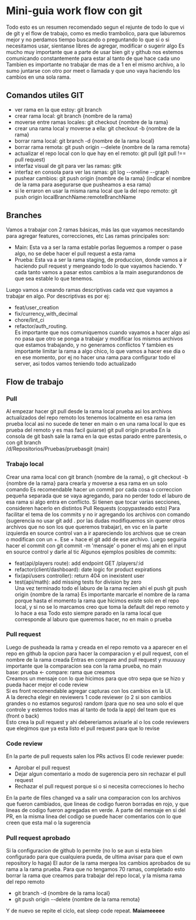 # Mini-guia work flow con git
Todo esto es un resumen recomendado segun el rejunte de todo lo que vi de git y el flow de trabajo, como es medio trambolico, para que laburemos mejor y no perdamos tiempo buscando o preguntando lo que si o si necesitamos usar, sientanse libres de agregar, modificar o sugerir algo
Es mucho muy importante que a parte de usar bien git y github nos estemos comunicando constantemente para estar al tanto de que hace cada uno
Tambien es importante no trabajar de mas de a 1 en el mismo archivo, a lo sumo juntarse con otro por meet o llamada y que uno vaya haciendo los cambios en una sola rama.

## Comandos utiles GIT

- ver rama en la que estoy: git branch
- crear rama local: git branch {nombre de la rama}
- moverse entre ramas locales: git checkout {nombre de la rama}
- crear una rama local y moverse a ella: git checkout -b {nombre de la rama}
- borrar rama local: git branch -d {nombre de la rama local}
- borrar rama remota: git push origin --delete {nombre de la rama remota}
- actualizar el repo local con lo que hay en el remoto: git pull (git pull !== pull request)
- interfaz visual de git para ver las ramas: gitk
- interfaz en consola para ver las ramas: git log --oneline --graph
- pushear cambios: git push origin {nombre de la rama} (indicar el nombre de la rama para asegurarse que pusheamos a esa rama)
- si le erraron en usar la misma rama local que la del repo remoto: git push origin localBranchName:remoteBranchName


## Branches

Vamos a trabajar con 2 ramas básicas, más las que vayamos necesitando para agregar features, correcciones, etc
Las ramas principales son:
- Main: Esta va a ser la rama estable porlas lleguemos a romper o pase algo, no se debe hacer el pull request a esta rama
- Prueba: Esta va a ser la rama staging, de produccion, donde vamos a ir haciendo pull request y mergeando todo lo que vayamos haciendo. Y cada tanto vamos a pasar estos cambios a la main asegurandonos de que sea estable lo que tenemos.

Luego vamos a creando ramas descriptivas cada vez que vayamos a trabajar en algo. 
Por descriptivas es por ej:
- feat/user_creation
- fix/currency_with_decimal 
- chore/lint_ci 
- refactor/auth_routing.  
Es importante que nos comuniquemos cuando vayamos a hacer algo asi no pasa que otro se ponga a trabajar y modificar los mismos archivos que estamos trabajando, y no generamos conflictos
Y tambien es importante limitar la rama a algo chico, lo que vamos a hacer ese dia o en ese momento, por ej no hacer una rama para configurar todo el server, asi todos vamos teniendo todo actualizado


## Flow de trabajo

### Pull

Al empezar hacer git pull desde la rama local prueba asi los archivos actualizados del repo remoto los tenemos localmente en esa rama (en prueba local asi no sucede de tener en main o en una rama local lo que es prueba del remoto y es mas facil guiarse)
git pull origin prueba
En la consola de git bash sale la rama en la que estas parado entre parentesis, o con git branch  
/d/Repositorios/Pruebas/pruebasgit (main)  


### Trabajo local

Crear una rama local con git branch {nombre de la rama}, o git checkout -b {nombre de la rama} para crearla y moverse a esa rama en un solo comando
Es recomendable hacer un commit por cada cosa o correccion pequeña separada que se vaya agregando, para no perder todo el laburo de esa rama si algo entra en conflicto. Si tienen que tocar varias secciones, consideren hacerlo en distintos Pull Requests (copypasteado esto)
Para facilitar el tema de los commits y no ir agregando los archivos con comando (sugerencia no usar git add . por las dudas modifiquemos sin querer otros archivos que no son los que queremos trabajar), en vsc en la parte izquierda en source control van a ir apareciendo los archivos que se crean o modifican con un +.
Ese + hace el git add de ese archivo.
Luego seguiria hacer el commit con git commit -m 'mensaje' o poner el msj ahi en el input en source control y darle al tic
Algunos ejemplos posibles de commits: 
- feat(api/players route): add endpoint GET /players/:id 
- refactor(client/dashboard): date logic for product expirations 
- fix(api/users controller): return 404 on inexistent user 
- test(api/math): add missing tests for division by zero  
Una vez terminado todo el laburo de la rama recien ahi el push git push origin {nombre de la rama}
Es importante marcarle el nombre de la rama porque hasta el momento la rama que hicimos existe solo en el repo local, y si no se lo marcamos creo que toma la default del repo remoto y lo hace a esa
Todo esto siempre parado en la rama local que corresponde al laburo que queremos hacer, no en main o prueba


### Pull request

Luego de pusheada la rama y creada en el repo remoto va a aparecer en el repo en github la opcion para hacer la comparacion y el pull request, con el nombre de la rama creada
Entras en compare and pull request y muuuuuy importante que la comparacion sea con la rama prueba, no main  
base: prueba <- compare: rama que creamos  
Creamos un mensaje con lo que hicimos para que otro sepa que se hizo y pueda hacer mejor el code review  
Si es front recomendable agregar capturas con los cambios en la UI.  
A la derecha elegir en reviewers 1 code reviewer (o 2 si son cambios grandes o no estamos seguros) random (para que no sea uno solo el que controle y estemos todos mas al tanto de toda la app) del team que es (front o back)  
Esto crea la pull request y ahi debereriamos avisarle al o los code reviewers que elegimos que ya esta listo el pull request para que lo revise


### Code review

En la parte de pull requests salen los PRs activos
El code reviewer puede:
- Aprobar el pull request
- Dejar algun comentario a modo de sugerencia pero sin rechazar el pull request
- Rechazar el pull request porque si o si necesita correcciones lo hecho

En la parte de files changed va a salir una comparacion con los archivos que fueron cambiados, que lineas de codigo fueron borradas en rojo, y que lineas de codigo fueron agregadas en verde.
A parte del mensaje en si del PR, en la misma linea del codigo se puede hacer comentarios con lo que creen que esta mal o la sugerencia


### Pull request aprobado

Si la configuracion de github lo permite (no lo se aun si esta bien configurado para que cualquiera pueda, de ultima avisar para que el own repository lo haga)
El autor de la rama mergea los cambios aprobados de su rama a la rama prueba.
Para que no tengamos 70 ramas, completado esto borrar la rama que creamos para trabajar del repo local, y la misma rama del repo remoto
- git branch -d {nombre de la rama local}
- git push origin --delete {nombre de la rama remota}  


Y de nuevo se repite el ciclo, eat sleep code repeat. **Maiameeeee**
